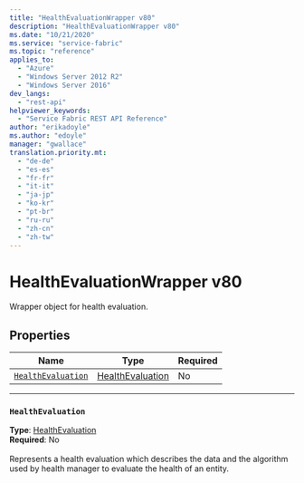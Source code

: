 ```yaml
---
title: "HealthEvaluationWrapper v80"
description: "HealthEvaluationWrapper v80"
ms.date: "10/21/2020"
ms.service: "service-fabric"
ms.topic: "reference"
applies_to: 
  - "Azure"
  - "Windows Server 2012 R2"
  - "Windows Server 2016"
dev_langs: 
  - "rest-api"
helpviewer_keywords: 
  - "Service Fabric REST API Reference"
author: "erikadoyle"
ms.author: "edoyle"
manager: "gwallace"
translation.priority.mt: 
  - "de-de"
  - "es-es"
  - "fr-fr"
  - "it-it"
  - "ja-jp"
  - "ko-kr"
  - "pt-br"
  - "ru-ru"
  - "zh-cn"
  - "zh-tw"
---
```

# HealthEvaluationWrapper v80

Wrapper object for health evaluation.

## Properties
| Name | Type | Required |
| --- | --- | --- |
| [`HealthEvaluation`](#healthevaluation) | [HealthEvaluation](sfclient-v80-model-healthevaluation.md) | No |

____
### `HealthEvaluation`
__Type__: [HealthEvaluation](sfclient-v80-model-healthevaluation.md) <br/>
__Required__: No<br/>
<br/>
Represents a health evaluation which describes the data and the algorithm used by health manager to evaluate the health of an entity.
